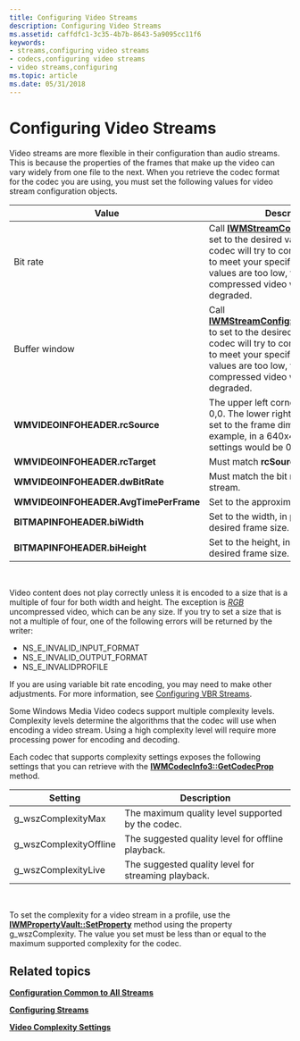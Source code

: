 ```yaml
---
title: Configuring Video Streams
description: Configuring Video Streams
ms.assetid: caffdfc1-3c35-4b7b-8643-5a9095cc11f6
keywords:
- streams,configuring video streams
- codecs,configuring video streams
- video streams,configuring
ms.topic: article
ms.date: 05/31/2018
---
```


# Configuring Video Streams

Video streams are more flexible in their configuration than audio streams. This is because the properties of the frames that make up the video can vary widely from one file to the next. When you retrieve the codec format for the codec you are using, you must set the following values for video stream configuration objects.



| Value                                 | Description                                                                                                                                                                                                                                                                 |
|---------------------------------------|-----------------------------------------------------------------------------------------------------------------------------------------------------------------------------------------------------------------------------------------------------------------------------|
| Bit rate                              | Call [**IWMStreamConfig::SetBitrate**](/windows/desktop/api/Wmsdkidl/nf-wmsdkidl-iwmstreamconfig-setbitrate) to set to the desired value. The video codec will try to compress the media to meet your specifications. If your values are too low, the resulting compressed video will be very degraded.           |
| Buffer window                         | Call [**IWMStreamConfig::SetBufferWindow**](/windows/desktop/api/Wmsdkidl/nf-wmsdkidl-iwmstreamconfig-setbufferwindow) to set to the desired value. The video codec will try to compress the media to meet your specifications. If your values are too low, the resulting compressed video will be very degraded. |
| **WMVIDEOINFOHEADER.rcSource**        | The upper left corner must be set to 0,0. The lower right corner must be set to the frame dimensions. For example, in a 640x480 stream, these settings would be 0,0,640,480.                                                                                                |
| **WMVIDEOINFOHEADER.rcTarget**        | Must match **rcSource**.                                                                                                                                                                                                                                                    |
| **WMVIDEOINFOHEADER.dwBitRate**       | Must match the bit rate set for the stream.                                                                                                                                                                                                                                 |
| **WMVIDEOINFOHEADER.AvgTimePerFrame** | Set to the approximate time per frame.                                                                                                                                                                                                                                      |
| **BITMAPINFOHEADER.biWidth**          | Set to the width, in pixels, of the desired frame size.                                                                                                                                                                                                                     |
| **BITMAPINFOHEADER.biHeight**         | Set to the height, in pixels, of the desired frame size.                                                                                                                                                                                                                    |



 

Video content does not play correctly unless it is encoded to a size that is a multiple of four for both width and height. The exception is [*RGB*](wmformat-glossary.md) uncompressed video, which can be any size. If you try to set a size that is not a multiple of four, one of the following errors will be returned by the writer:

-   NS\_E\_INVALID\_INPUT\_FORMAT
-   NS\_E\_INVALID\_OUTPUT\_FORMAT
-   NS\_E\_INVALIDPROFILE

If you are using variable bit rate encoding, you may need to make other adjustments. For more information, see [Configuring VBR Streams](configuring-vbr-streams.md).

Some Windows Media Video codecs support multiple complexity levels. Complexity levels determine the algorithms that the codec will use when encoding a video stream. Using a high complexity level will require more processing power for encoding and decoding.

Each codec that supports complexity settings exposes the following settings that you can retrieve with the [**IWMCodecInfo3::GetCodecProp**](/windows/desktop/api/Wmsdkidl/nf-wmsdkidl-iwmcodecinfo3-getcodecprop) method.



| Setting                 | Description                                         |
|-------------------------|-----------------------------------------------------|
| g\_wszComplexityMax     | The maximum quality level supported by the codec.   |
| g\_wszComplexityOffline | The suggested quality level for offline playback.   |
| g\_wszComplexityLive    | The suggested quality level for streaming playback. |



 

To set the complexity for a video stream in a profile, use the [**IWMPropertyVault::SetProperty**](/windows/desktop/api/Wmsdkidl/nf-wmsdkidl-iwmpropertyvault-setproperty) method using the property g\_wszComplexity. The value you set must be less than or equal to the maximum supported complexity for the codec.

## Related topics

<dl> <dt>

[**Configuration Common to All Streams**](configuration-common-to-all-streams.md)
</dt> <dt>

[**Configuring Streams**](configuring-streams.md)
</dt> <dt>

[**Video Complexity Settings**](video-complexity-settings.md)
</dt> </dl>

 

 




